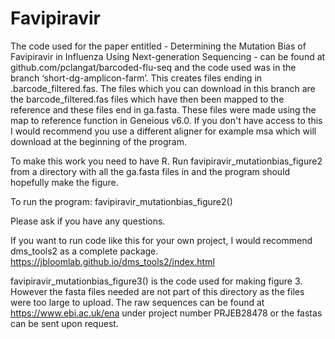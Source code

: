 # Favipiravir
The code used for the paper entitled - Determining the Mutation Bias of Favipiravir in Influenza Using Next-generation Sequencing - can be found at github.com/pclangat/barcoded-flu-seq and the code used was in the branch ‘short-dg-amplicon-farm’.  This creates files ending in .barcode_filtered.fas.  The files which you can download in this branch are the barcode_filtered.fas files which have then been mapped to the reference and these files end in ga.fasta.  These files were made using the map to reference function in Geneious v6.0.  If you don't have access to this I would recommend you use a different aligner for example msa which will download at the beginning of the program.

To make this work you need to have R.  Run favipiravir_mutationbias_figure2 from a directory with all the ga.fasta files in and the program should hopefully make the figure.

To run the program: favipiravir_mutationbias_figure2()

Please ask if you have any questions.

If you want to run code like this for your own project, I would recommend dms_tools2 as a complete package.  https://jbloomlab.github.io/dms_tools2/index.html

favipiravir_mutationbias_figure3() is the code used for making figure 3.  However the fasta files needed are not part of this directory as the files were too large to upload.  The raw sequences can be found at https://www.ebi.ac.uk/ena under project number PRJEB28478 or the fastas can be sent upon request.
